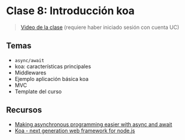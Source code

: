 # Clase 8: Introducción koa

> [Video de la clase](https://drive.google.com/file/d/15oc1Egcb5jBRDED2f8qaDYKeupGkzkvx/view?usp=sharing) (requiere haber iniciado sesión con cuenta UC)

## Temas
- `async/await`
- koa: características principales
- Middlewares
- Ejemplo aplicación básica koa
- MVC
- Template del curso

## Recursos

- [Making asynchronous programming easier with async and await](https://developer.mozilla.org/en-US/docs/Learn/JavaScript/Asynchronous/Async_await)
- [Koa - next generation web framework for node.js](https://koajs.com/)
